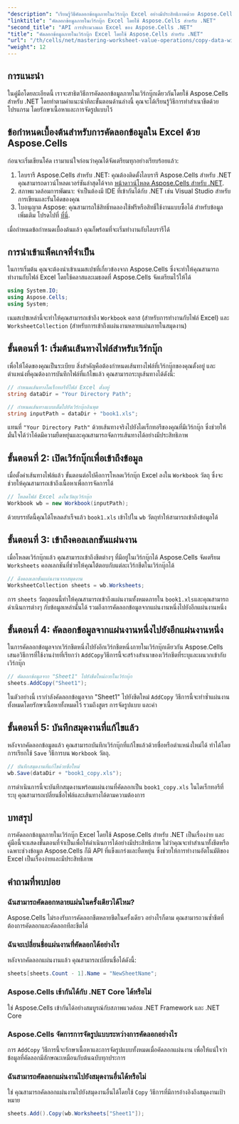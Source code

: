 ```yaml
---
"description": "เรียนรู้วิธีคัดลอกข้อมูลภายในเวิร์กบุ๊ก Excel อย่างมีประสิทธิภาพด้วย Aspose.Cells สำหรับ .NET ทำตามคำแนะนำทีละขั้นตอนนี้เพื่อคัดลอกชีต ถ่ายโอนข้อมูล และจัดการไฟล์ Excel ได้อย่างง่ายดาย"
"linktitle": "คัดลอกข้อมูลภายในเวิร์กบุ๊ก Excel โดยใช้ Aspose.Cells สำหรับ .NET"
"second_title": "API การประมวลผล Excel ของ Aspose.Cells .NET"
"title": "คัดลอกข้อมูลภายในเวิร์กบุ๊ก Excel โดยใช้ Aspose.Cells สำหรับ .NET"
"url": "/th/cells/net/mastering-worksheet-value-operations/copy-data-within-excel-workbook/"
"weight": 12
---
```


## การแนะนำ

ในคู่มือโดยละเอียดนี้ เราจะสาธิตวิธีการคัดลอกข้อมูลภายในเวิร์กบุ๊กเดียวกันโดยใช้ Aspose.Cells สำหรับ .NET โดยทำตามคำแนะนำทีละขั้นตอนด้านล่างนี้ คุณจะได้เรียนรู้วิธีการทำสำเนาชีตด้วยโปรแกรม โดยรักษาเนื้อหาและการจัดรูปแบบไว้

## ข้อกำหนดเบื้องต้นสำหรับการคัดลอกข้อมูลใน Excel ด้วย Aspose.Cells

ก่อนจะเริ่มเขียนโค้ด เรามาแน่ใจก่อนว่าคุณได้จัดเตรียมทุกอย่างเรียบร้อยแล้ว:

1. ไลบรารี Aspose.Cells สำหรับ .NET: คุณต้องติดตั้งไลบรารี Aspose.Cells สำหรับ .NET คุณสามารถดาวน์โหลดเวอร์ชันล่าสุดได้จาก [หน้าดาวน์โหลด Aspose.Cells สำหรับ .NET](https://releases-aspose.com/cells/net/).
2. สภาพแวดล้อมการพัฒนา: จำเป็นต้องมี IDE ที่เข้ากันได้กับ .NET เช่น Visual Studio สำหรับการเขียนและรันโค้ดของคุณ
3. ใบอนุญาต Aspose: คุณสามารถใช้สิทธิ์ทดลองใช้ฟรีหรือสิทธิ์ใช้งานแบบซื้อได้ สำหรับข้อมูลเพิ่มเติม โปรดไปที่ [ที่นี่](https://purchase-aspose.com/temporary-license/).

เมื่อกำหนดข้อกำหนดเบื้องต้นแล้ว คุณก็พร้อมที่จะเริ่มทำงานกับไลบรารีได้

## การนำเข้าแพ็คเกจที่จำเป็น

ในการเริ่มต้น คุณจะต้องนำเข้าเนมสเปซที่เกี่ยวข้องจาก Aspose.Cells ซึ่งจะทำให้คุณสามารถทำงานกับไฟล์ Excel โดยใช้คลาสและเมธอดที่ Aspose.Cells จัดเตรียมไว้ให้ได้

```csharp
using System.IO;
using Aspose.Cells;
using System;
```

เนมสเปซเหล่านี้จะทำให้คุณสามารถเข้าถึง `Workbook` คลาส (สำหรับการทำงานกับไฟล์ Excel) และ `WorksheetCollection` (สำหรับการเข้าถึงแผ่นงานหลายแผ่นภายในสมุดงาน)

## ขั้นตอนที่ 1: เริ่มต้นเส้นทางไฟล์สำหรับเวิร์กบุ๊ก

เพื่อให้โค้ดของคุณเป็นระเบียบ สิ่งสำคัญคือต้องกำหนดเส้นทางไฟล์ที่เวิร์กบุ๊กของคุณตั้งอยู่ และตำแหน่งที่คุณต้องการบันทึกไฟล์ที่แก้ไขแล้ว คุณสามารถระบุเส้นทางได้ดังนี้:

```csharp
// กำหนดเส้นทางไดเร็กทอรีที่ไฟล์ Excel ตั้งอยู่
string dataDir = "Your Directory Path";

// กำหนดเส้นทางแบบเต็มไปยังเวิร์กบุ๊กอินพุต
string inputPath = dataDir + "book1.xls";
```

แทนที่ `"Your Directory Path"` ด้วยเส้นทางจริงไปยังไดเร็กทอรีของคุณที่มีเวิร์กบุ๊ก ซึ่งช่วยให้มั่นใจได้ว่าโค้ดมีความยืดหยุ่นและคุณสามารถจัดการเส้นทางได้อย่างมีประสิทธิภาพ

## ขั้นตอนที่ 2: เปิดเวิร์กบุ๊กเพื่อเข้าถึงข้อมูล

เมื่อตั้งค่าเส้นทางไฟล์แล้ว ขั้นตอนต่อไปคือการโหลดเวิร์กบุ๊ก Excel ลงใน `Workbook` วัตถุ ซึ่งจะช่วยให้คุณสามารถเข้าถึงเนื้อหาเพื่อการจัดการได้

```csharp
// โหลดไฟล์ Excel ลงในวัตถุเวิร์กบุ๊ก
Workbook wb = new Workbook(inputPath);
```

ด้วยบรรทัดนี้คุณได้โหลดสำเร็จแล้ว `book1.xls` เข้าไปใน `wb` วัตถุทำให้สามารถเข้าถึงข้อมูลได้

## ขั้นตอนที่ 3: เข้าถึงคอลเลกชันแผ่นงาน

เมื่อโหลดเวิร์กบุ๊กแล้ว คุณสามารถเข้าถึงชีตต่างๆ ที่มีอยู่ในเวิร์กบุ๊กได้ Aspose.Cells จัดเตรียม `Worksheets` คอลเลกชันที่ช่วยให้คุณโต้ตอบกับแต่ละเวิร์กชีตในเวิร์กบุ๊กได้

```csharp
// ดึงคอลเลกชันแผ่นงานจากสมุดงาน
WorksheetCollection sheets = wb.Worksheets;
```

การ `sheets` วัตถุตอนนี้ทำให้คุณสามารถเข้าถึงแผ่นงานทั้งหมดภายใน `book1.xls`และคุณสามารถดำเนินการต่างๆ กับข้อมูลเหล่านั้นได้ รวมถึงการคัดลอกข้อมูลจากแผ่นงานหนึ่งไปยังอีกแผ่นงานหนึ่ง

## ขั้นตอนที่ 4: คัดลอกข้อมูลจากแผ่นงานหนึ่งไปยังอีกแผ่นงานหนึ่ง

ในการคัดลอกข้อมูลจากเวิร์กชีตหนึ่งไปยังอีกเวิร์กชีตหนึ่งภายในเวิร์กบุ๊กเดียวกัน Aspose.Cells เสนอวิธีการที่ใช้งานง่ายที่เรียกว่า `AddCopy`วิธีการนี้จะสร้างสำเนาของเวิร์กชีตที่ระบุและผนวกเข้ากับเวิร์กบุ๊ก

```csharp
// คัดลอกข้อมูลจาก "Sheet1" ไปยังชีตใหม่ภายในเวิร์กบุ๊ก
sheets.AddCopy("Sheet1");
```

ในตัวอย่างนี้ เรากำลังคัดลอกข้อมูลจาก "Sheet1" ไปยังชีตใหม่ `AddCopy` วิธีการนี้จะทำซ้ำแผ่นงานทั้งหมดโดยรักษาเนื้อหาทั้งหมดไว้ รวมถึงสูตร การจัดรูปแบบ และค่า

## ขั้นตอนที่ 5: บันทึกสมุดงานที่แก้ไขแล้ว

หลังจากคัดลอกข้อมูลแล้ว คุณสามารถบันทึกเวิร์กบุ๊กที่แก้ไขแล้วด้วยชื่อหรือตำแหน่งใหม่ได้ ทำได้โดยการเรียกใช้ `Save` วิธีการบน `Workbook` วัตถุ.

```csharp
// บันทึกสมุดงานที่แก้ไขด้วยชื่อใหม่
wb.Save(dataDir + "book1_copy.xls");
```

การดำเนินการนี้จะบันทึกสมุดงานพร้อมแผ่นงานที่คัดลอกเป็น `book1_copy.xls` ในไดเร็กทอรีที่ระบุ คุณสามารถเปลี่ยนชื่อไฟล์และเส้นทางได้ตามความต้องการ

## บทสรุป

การคัดลอกข้อมูลภายในเวิร์กบุ๊ก Excel โดยใช้ Aspose.Cells สำหรับ .NET เป็นเรื่องง่าย และคู่มือนี้จะแสดงขั้นตอนที่จำเป็นเพื่อให้ดำเนินการได้อย่างมีประสิทธิภาพ ไม่ว่าคุณจะทำสำเนาทั้งชีตหรือเฉพาะช่วงข้อมูล Aspose.Cells ก็มี API ที่แข็งแกร่งและยืดหยุ่น ซึ่งช่วยให้การทำงานอัตโนมัติของ Excel เป็นเรื่องง่ายและมีประสิทธิภาพ

## คำถามที่พบบ่อย

### ฉันสามารถคัดลอกหลายแผ่นในครั้งเดียวได้ไหม?

Aspose.Cells ไม่รองรับการคัดลอกชีตหลายชีตในครั้งเดียว อย่างไรก็ตาม คุณสามารถวนซ้ำชีตที่ต้องการคัดลอกและคัดลอกทีละชีตได้

### ฉันจะเปลี่ยนชื่อแผ่นงานที่คัดลอกได้อย่างไร

หลังจากคัดลอกแผ่นงานแล้ว คุณสามารถเปลี่ยนชื่อได้ดังนี้:

```csharp
sheets[sheets.Count - 1].Name = "NewSheetName";
```

### Aspose.Cells เข้ากันได้กับ .NET Core ได้หรือไม่

ใช่ Aspose.Cells เข้ากันได้อย่างสมบูรณ์กับสภาพแวดล้อม .NET Framework และ .NET Core

### Aspose.Cells จัดการการจัดรูปแบบระหว่างการคัดลอกอย่างไร

การ `AddCopy` วิธีการนี้จะรักษาเนื้อหาและการจัดรูปแบบทั้งหมดเมื่อคัดลอกแผ่นงาน เพื่อให้แน่ใจว่าข้อมูลที่คัดลอกมีลักษณะเหมือนกับต้นฉบับทุกประการ

### ฉันสามารถคัดลอกแผ่นงานไปยังสมุดงานอื่นได้หรือไม่

ใช่ คุณสามารถคัดลอกแผ่นงานไปยังสมุดงานอื่นได้โดยใช้ `Copy` วิธีการที่มีการอ้างอิงถึงสมุดงานเป้าหมาย

```csharp
sheets.Add().Copy(wb.Worksheets["Sheet1"]);
```